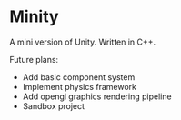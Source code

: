 # Minity
A mini version of Unity.
Written in C++.

Future plans:
- Add basic component system
- Implement physics framework
- Add opengl graphics rendering pipeline
- Sandbox project

